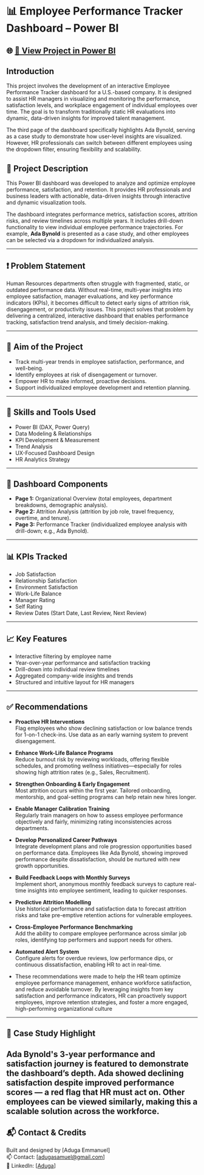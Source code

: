 # 📊 Employee Performance Tracker Dashboard – Power BI

## 🌐 [🔗 View Project in Power BI](https://app.powerbi.com/view?r=eyJrIjoiM2RlNWQyMzktNTY1OC00ODEwLTgwM2EtYzc4ZjJkYTdmNzU5IiwidCI6ImRmODY3OWNkLWE4MGUtNDVkOC05OWFjLWM4M2VkN2ZmOTVhMCJ9&pageName=ReportSection)
## Introduction
This project involves the development of an interactive Employee Performance Tracker dashboard for a U.S.-based company. It is designed to assist HR managers in visualizing and monitoring the performance, satisfaction levels, and workplace engagement of individual employees over time. The goal is to transform traditionally static HR evaluations into dynamic, data-driven insights for improved talent management.

The third page of the dashboard specifically highlights Ada Bynold, serving as a case study to demonstrate how user-level insights are visualized. However, HR professionals can switch between different employees using the dropdown filter, ensuring flexibility and scalability.
## 🧾 Project Description
This Power BI dashboard was developed to analyze and optimize employee performance, satisfaction, and retention. It provides HR professionals and business leaders with actionable, data-driven insights through interactive and dynamic visualization tools.

The dashboard integrates performance metrics, satisfaction scores, attrition risks, and review timelines across multiple years. It includes drill-down functionality to view individual employee performance trajectories. For example, **Ada Bynold** is presented as a case study, and other employees can be selected via a dropdown for individualized analysis.

---

## ❗ Problem Statement
Human Resources departments often struggle with fragmented, static, or outdated performance data. Without real-time, multi-year insights into employee satisfaction, manager evaluations, and key performance indicators (KPIs), it becomes difficult to detect early signs of attrition risk, disengagement, or productivity issues. This project solves that problem by delivering a centralized, interactive dashboard that enables performance tracking, satisfaction trend analysis, and timely decision-making.

---

## 🎯 Aim of the Project
- Track multi-year trends in employee satisfaction, performance, and well-being.
- Identify employees at risk of disengagement or turnover.
- Empower HR to make informed, proactive decisions.
- Support individualized employee development and retention planning.

---

## 🧠 Skills and Tools Used
- Power BI (DAX, Power Query)
- Data Modeling & Relationships
- KPI Development & Measurement
- Trend Analysis
- UX-Focused Dashboard Design
- HR Analytics Strategy

---

## 🧩 Dashboard Components
- **Page 1:** Organizational Overview (total employees, department breakdowns, demographic analysis).
- **Page 2:** Attrition Analysis (attrition by job role, travel frequency, overtime, and tenure).
- **Page 3:** Performance Tracker (individualized employee analysis with drill-down; e.g., Ada Bynold).

---

## 📊 KPIs Tracked
- Job Satisfaction  
- Relationship Satisfaction  
- Environment Satisfaction  
- Work-Life Balance  
- Manager Rating  
- Self Rating  
- Review Dates (Start Date, Last Review, Next Review)

---

## 📈 Key Features
- Interactive filtering by employee name
- Year-over-year performance and satisfaction tracking
- Drill-down into individual review timelines
- Aggregated company-wide insights and trends
- Structured and intuitive layout for HR managers

---

## ✅ Recommendations

- **Proactive HR Interventions**  
   Flag employees who show declining satisfaction or low balance trends for 1-on-1 check-ins. Use data as an early warning system to 
   prevent disengagement.

- **Enhance Work-Life Balance Programs**  
   Reduce burnout risk by reviewing workloads, offering flexible schedules, and promoting wellness initiatives—especially for roles 
   showing high attrition rates (e.g., Sales, Recruitment).

- **Strengthen Onboarding & Early Engagement**  
   Most attrition occurs within the first year. Tailored onboarding, mentorship, and goal-setting programs can help retain new hires 
   longer.

- **Enable Manager Calibration Training**  
   Regularly train managers on how to assess employee performance objectively and fairly, minimizing rating inconsistencies across 
   departments.

- **Develop Personalized Career Pathways**  
   Integrate development plans and role progression opportunities based on performance data. Employees like Ada Bynold, showing improved 
   performance despite dissatisfaction, should be nurtured with new growth opportunities.

- **Build Feedback Loops with Monthly Surveys**  
   Implement short, anonymous monthly feedback surveys to capture real-time insights into employee sentiment, leading to quicker 
   responses.

- **Predictive Attrition Modelling**  
   Use historical performance and satisfaction data to forecast attrition risks and take pre-emptive retention actions for vulnerable 
   employees.

- **Cross-Employee Performance Benchmarking**  
   Add the ability to compare employee performance across similar job roles, identifying top performers and support needs for others.

- **Automated Alert System**  
   Configure alerts for overdue reviews, low performance dips, or continuous dissatisfaction, enabling HR to act in real-time.
- These recommendations were made to help the HR team optimize employee performance management, enhance workforce satisfaction, and 
 reduce avoidable turnover. By leveraging insights from key satisfaction and performance indicators, HR can proactively support 
   employees, improve retention strategies, and foster a more engaged, high-performing organizational culture
---
## 📌 Case Study Highlight
**Ada Bynold's** 3-year performance and satisfaction journey is featured to demonstrate the dashboard’s depth. Ada showed declining satisfaction despite improved performance scores — a red flag that HR must act on. Other employees can be viewed similarly, making this a scalable solution across the workforce.
---
## 📬 Contact & Credits
Built and designed by [Aduga Emmanuel]  
📫 Contact: [adugasamuel@gmail.com]  
🔗 LinkedIn: [[Aduga](https://www.linkedin.com/in/aduga-emmanuel-170396132/)]  
